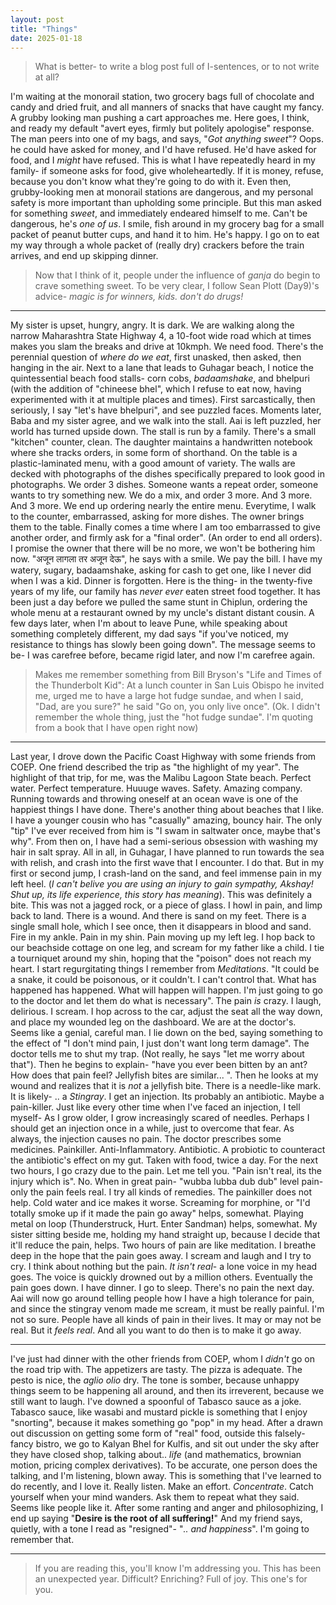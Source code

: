 ```yaml
---
layout: post
title: "Things"
date: 2025-01-18
---
```


> What is better- to write a blog post full of I-sentences, or to not write at all?

I'm waiting at the monorail station, two grocery bags full of chocolate and candy and dried fruit, and all manners of snacks that have caught my fancy. A grubby looking man pushing a cart approaches me. Here goes, I think, and ready my default "avert eyes, firmly but politely apologise" response. The man peers into one of my bags, and says, "_Got anything sweet_"? Oops. he could have asked for money, and I'd have refused. He'd have asked for food, and I _might_ have refused. This is what I have repeatedly heard in my family- if someone asks for food, give wholeheartedly. If it is money, refuse, because you don't know what they're going to do with it. Even then, grubby-looking men at monorail stations are dangerous, and my personal safety is more important than upholding some principle. But this man asked for something _sweet_, and immediately endeared himself to me. Can't be dangerous, he's _one of us_. I smile, fish around in my grocery bag for a small packet of peanut butter cups, and hand it to him. He's happy. I go on to eat my way through a whole packet of (really dry) crackers before the train arrives, and end up skipping dinner.

> Now that I think of it, people under the influence of _ganja_ do begin to crave something sweet. To be very clear, I follow Sean Plott (Day9)'s advice- _magic is for winners, kids. don't do drugs!_


---

My sister is upset, hungry, angry. It is dark. We are walking along the narrow Maharashtra State Highway 4, a 10-foot wide road which at times makes you slam the breaks and drive at 10kmph.  We need food. There's the perennial question of _where do we eat_, first unasked, then asked, then hanging in the air. Next to a lane that leads to Guhagar beach, I notice the quintessential beach food stalls- corn cobs, _badaamshake_, and bhelpuri (with the addition of "chineese bhel", which I refuse to eat now, having experimented with it at multiple places and times). First sarcastically, then seriously, I say "let's have bhelpuri", and see puzzled faces. Moments later, Baba and my sister agree, and we walk into the stall. Aai is left puzzled, her world has turned upside down. The stall is run by a family. There's a small "kitchen" counter, clean. The daughter maintains a handwritten notebook where she tracks orders, in some form of shorthand. On the table is a plastic-laminated menu, with a good amount of variety. The walls are decked with photographs of the dishes specifically prepared to look good in photographs. We order 3 dishes. Someone wants a repeat order, someone wants to try something new. We do a mix, and order 3 more. And 3 more. And 3 more. We end up ordering nearly the entire menu. Everytime, I walk to the counter, embarrassed, asking for more dishes. The owner brings them to the table. Finally comes a time where I am too embarrassed to give another order, and firmly ask for a "final order". (An order to end all orders). I promise the owner that there will be no more, we won't be bothering him now. "अजून लागला तर अजून देऊ", he says with a smile. We pay the bill. I have my watery, sugary, badaamshake, asking for cash to get one, like I never did when I was a kid. Dinner is forgotten. Here is the thing- in the twenty-five years of my life, our family has _never ever_ eaten street food together. It has been just a day before we pulled the same stunt in Chiplun, ordering the whole menu at a restaurant owned by my uncle's distant distant cousin. A few days later, when I'm about to leave Pune, while speaking about something completely different, my dad says "if you've noticed, my resistance to things has slowly been going down". The message seems to be- I was carefree before, became rigid later, and now I'm carefree again.

> Makes me remember something from Bill Bryson's "Life and Times of the Thunderbolt Kid": At a lunch counter in San Luis Obispo he invited me, urged me to have a large hot fudge sundae, and when I said, "Dad, are you sure?" he said "Go on, you only live once". (Ok. I didn't remember the whole thing, just the "hot fudge sundae". I'm quoting from a book that I have open right now)

---

Last year, I drove down the Pacific Coast Highway with some friends from COEP. One friend described the trip as "the highlight of my year". The highlight of that trip, for me, was the Malibu Lagoon State beach. Perfect water. Perfect temperature. Huuuge waves. Safety. Amazing company. Running towards and throwing oneself at an ocean wave is one of the happiest things I have done. There's another thing about beaches that I like. I have a younger cousin who has "casually" amazing, bouncy hair. The only "tip" I've ever received from him is "I swam in saltwater once, maybe that's why". From then on, I have had a semi-serious obsession with washing my hair in salt spray. All in all, in Guhagar, I have planned to run towards the sea with relish, and crash into the first wave that I encounter. I do that. But in my first or second jump, I crash-land on the sand, and feel immense pain in my left heel. (_I can't belive you are using an injury to gain sympathy, Akshay!_ _Shut up, its life experience, this story has *meaning*_). This was definitely a bite. This was not a jagged rock, or a piece of glass. I howl in pain, and limp back to land. There is a wound. And there is sand on my feet. There is a single small hole, which I see once, then it disappears in blood and sand. Fire in my ankle. Pain in my shin. Pain moving up my left leg. I hop back to our beachside cottage on one leg, and scream for my father like a child. I tie a tourniquet around my shin, hoping that the "poison" does not reach my heart. I start regurgitating things I remember from _Meditations_. "It could be a snake, it could be poisonous, or it couldn't. I can't control that. What has happened has happened. What will happen will happen. I'm just going to go to the doctor and let them do what is necessary". The pain *is* crazy. I laugh, delirious. I scream. I hop across to the car, adjust the seat all the way down, and place my wounded leg on the dashboard. We are at the doctor's. Seems like a genial, careful man. I lie down on the bed, saying something to the effect of "I don't mind pain, I just don't want long term damage". The doctor tells me to shut my trap. (Not really, he says "let me worry about that"). Then he begins to explain- "have you ever been bitten by an ant? How does that pain feel? Jellyfish bites are similar... ". Then he looks at my wound and realizes that it is _not_ a jellyfish bite. There is a needle-like mark. It is likely- .. a _Stingray_. I get an injection. Its probably an antibiotic. Maybe a pain-killer. Just like every other time when I've faced an injection, I tell myself- As I grow older, I grow increasingly scared of needles. Perhaps I should get an injection once in a while, just to overcome that fear. As always, the injection causes no pain. The doctor prescribes some medicines. Painkiller. Anti-Inflammatory. Antibiotic. A probiotic to counteract the antibiotic's effect on my gut. Taken with food, twice a day. For the next two hours, I go crazy due to the pain. Let me tell you. "Pain isn't real, its the injury which is". No. When in great pain- "wubba lubba dub dub" level pain- only the pain feels real. I try all kinds of remedies. The painkiller does not help. Cold water and ice makes it worse. Screaming for morphine, or "I'd totally smoke up if it made the pain go away" helps, somewhat. Playing metal on loop (Thunderstruck, Hurt. Enter Sandman) helps, somewhat. My sister sitting beside me, holding my hand straight up, because I decide that it'll reduce the pain, helps. Two hours of pain are like meditation. I breathe deep in the hope that the pain goes away. I scream and laugh and I try to cry. I think about nothing but the pain. _It isn't real_- a lone voice in my head goes. The voice is quickly drowned out by a million others. Eventually the pain goes down. I have dinner. I go to sleep. There's no pain the next day. Aai will now go around telling people how I have a high tolerance for pain, and since the stingray venom made me scream, it must be really painful. I'm not so sure. People have all kinds of pain in their lives. It may or may not be real. But it _feels real_. And all you want to do then is to make it go away.

---

I've just had dinner with the other friends from COEP, whom I _didn't_ go on the road trip with. The appetizers are tasty. The pizza is adequate. The pesto is nice, the _aglio olio_ dry. The tone is somber, because unhappy things seem to be happening all around, and then its irreverent, because we still want to laugh. I've downed a spoonful of Tabasco sauce as a joke. Tabasco sauce, like wasabi and mustard pickle is something that I enjoy "snorting", because it makes something go "pop" in my head. After a drawn out discussion on getting some form of "real" food, outside this falsely-fancy bistro, we go to Kalyan Bhel for Kulfis, and sit out under the sky after they have closed shop, talking about.. _life_ (and mathematics, brownian motion, pricing complex derivatives). To be accurate, one person does the talking, and I'm listening, blown away. This is something that I've learned to do recently, and I love it. Really listen. Make an effort. _Concentrate_. Catch yourself when your mind wanders. Ask them to repeat what they said. Seems like people like it. After some ranting and anger and philosophizing, I end up saying "**Desire is the root of all suffering!**" And my friend says, quietly, with a tone I read as "resigned"- "_.. and happiness_". I'm going to remember that.

---

> If you are reading this, you'll know I'm addressing you. This has been an unexpected year. Difficult? Enriching? Full of joy. This one's for you.
